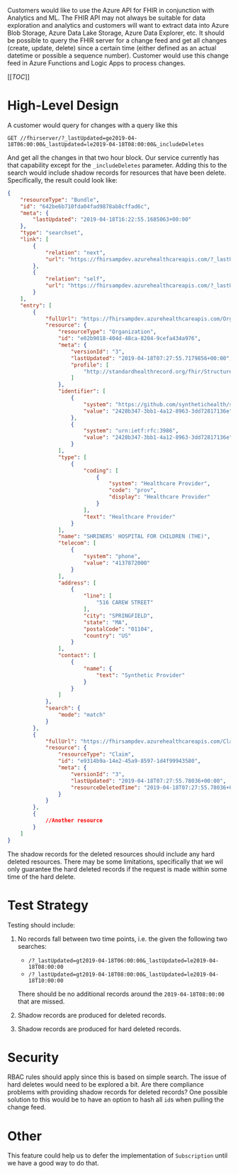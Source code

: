 Customers would like to use the Azure API for FHIR in conjunction with Analytics and ML. The FHIR API may not always be suitable for data exploration and analytics and customers will want to extract data into Azure Blob Storage, Azure Data Lake Storage, Azure Data Explorer, etc. It should be possible to query the FHIR server for a change feed and get all changes (create, update, delete) since a certain time (either defined as an actual datetime or possible a sequence number). Customer would use this change feed in Azure Functions and Logic Apps to process changes.

[[_TOC_]]

# High-Level Design

A customer would query for changes with a query like this

```
GET //fhirserver/?_lastUpdated=ge2019-04-18T06:00:00&_lastUpdated=le2019-04-18T08:00:00&_includeDeletes
```

And get all the changes in that two hour block. Our service currently has that capability except for the `_includeDeletes` parameter. Adding this to the search would include shadow records for resources that have been delete. Specifically, the result could look like:


```json
{
    "resourceType": "Bundle",
    "id": "642be6b710fda04fad9878ab8cffad6c",
    "meta": {
        "lastUpdated": "2019-04-18T16:22:55.1685063+00:00"
    },
    "type": "searchset",
    "link": [
        {
            "relation": "next",
            "url": "https://fhirsampdev.azurehealthcareapis.com/?_lastUpdated=ge2019-04-18T06%3A00%3A00&_lastUpdated=le2019-04-18T08%3A00%3A00&ct=%7B%22token%22%3A%22%2BRID%3Ad89eAIFEhXEPAAAAAAAAAA%3D%3D%23RT%3A1%23TRC%3A10%23FPC%3AAgEAAQA0AA%2BAIkB%2FAAQAgYJHgSaAGoAtgOuAZoCPgPGJhYQjoSGB04A7gU%2BABYNUgIeAvoBNgE6ATYABBAAWgnun%22,%22range%22%3A%7B%22min%22%3A%22%22,%22max%22%3A%22FF%22%7D%7D"
        },
        {
            "relation": "self",
            "url": "https://fhirsampdev.azurehealthcareapis.com/?_lastUpdated=ge2019-04-18T06%3A00%3A00&_lastUpdated=le2019-04-18T08%3A00%3A00"
        }
    ],
    "entry": [
        {
            "fullUrl": "https://fhirsampdev.azurehealthcareapis.com/Organization/e02b9018-404d-48ca-8204-9cefa434a976",
            "resource": {
                "resourceType": "Organization",
                "id": "e02b9018-404d-48ca-8204-9cefa434a976",
                "meta": {
                    "versionId": "3",
                    "lastUpdated": "2019-04-18T07:27:55.7179856+00:00",
                    "profile": [
                        "http://standardhealthrecord.org/fhir/StructureDefinition/shr-entity-Organization"
                    ]
                },
                "identifier": [
                    {
                        "system": "https://github.com/synthetichealth/synthea",
                        "value": "2428b347-3bb1-4a12-8963-3dd72817136e"
                    },
                    {
                        "system": "urn:ietf:rfc:3986",
                        "value": "2428b347-3bb1-4a12-8963-3dd72817136e"
                    }
                ],
                "type": [
                    {
                        "coding": [
                            {
                                "system": "Healthcare Provider",
                                "code": "prov",
                                "display": "Healthcare Provider"
                            }
                        ],
                        "text": "Healthcare Provider"
                    }
                ],
                "name": "SHRINERS' HOSPITAL FOR CHILDREN (THE)",
                "telecom": [
                    {
                        "system": "phone",
                        "value": "4137872000"
                    }
                ],
                "address": [
                    {
                        "line": [
                            "516 CAREW STREET"
                        ],
                        "city": "SPRINGFIELD",
                        "state": "MA",
                        "postalCode": "01104",
                        "country": "US"
                    }
                ],
                "contact": [
                    {
                        "name": {
                            "text": "Synthetic Provider"
                        }
                    }
                ]
            },
            "search": {
                "mode": "match"
            }
        },
        {
            "fullUrl": "https://fhirsampdev.azurehealthcareapis.com/Claim/e9314b9a-14e2-45a9-8597-1d4f99943580",
            "resource": {
                "resourceType": "Claim",
                "id": "e9314b9a-14e2-45a9-8597-1d4f99943580",
                "meta": {
                    "versionId": "3",
                    "lastUpdated": "2019-04-18T07:27:55.78036+00:00",
                    "resourceDeletedTime": "2019-04-18T07:27:55.78036+00:00"
                }
            }
        },
        {
            //Another resource
        }
    ]
}
```

The shadow records for the deleted resources should include any hard deleted resources. There may be some limitations, specifically that we wil only guarantee the hard deleted records if the request is made within some time of the hard delete.

# Test Strategy

Testing should include:

1. No records fall between two time points, i.e. the given the following two searches:
    * `/?_lastUpdated=gt2019-04-18T06:00:00&_lastUpdated=le2019-04-18T08:00:00`
    * `/?_lastUpdated=gt2019-04-18T08:00:00&_lastUpdated=le2019-04-18T10:00:00`

    There should be no additional records around the `2019-04-18T08:00:00` that are missed.
1. Shadow records are produced for deleted records.
1. Shadow records are produced for hard deleted records.

# Security

RBAC rules should apply since this is based on simple search. The issue of hard deletes would need to be explored a bit. Are there compliance problems with providing shadow records for deleted records? One possible solution to this would be to have an option to hash all `id`s when pulling the change feed.

# Other

This feature could help us to defer the implementation of `Subscription` until we have a good way to do that.
